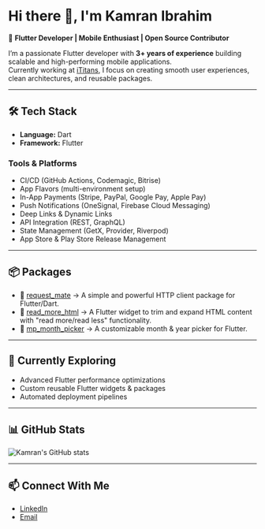 # Hi there 👋, I'm Kamran Ibrahim

🚀 **Flutter Developer | Mobile Enthusiast | Open Source Contributor**

I’m a passionate Flutter developer with **3+ years of experience** building scalable and high-performing mobile applications.  
Currently working at [iTitans](https://ititans.com), I focus on creating smooth user experiences, clean architectures, and reusable packages.

---

## 🛠️ Tech Stack
- **Language:** Dart  
- **Framework:** Flutter  

### Tools & Platforms
- CI/CD (GitHub Actions, Codemagic, Bitrise)  
- App Flavors (multi-environment setup)  
- In-App Payments (Stripe, PayPal, Google Pay, Apple Pay)  
- Push Notifications (OneSignal, Firebase Cloud Messaging)  
- Deep Links & Dynamic Links  
- API Integration (REST, GraphQL)  
- State Management (GetX, Provider, Riverpod)  
- App Store & Play Store Release Management  

---

## 📦 Packages
- 🔹 [request_mate](https://pub.dev/packages/request_mate) → A simple and powerful HTTP client package for Flutter/Dart.
- 🔹 [read_more_html](https://pub.dev/packages/read_more_html) → A Flutter widget to trim and expand HTML content with "read more/read less" functionality.  
- 🔹 [mp_month_picker](https://pub.dev/packages/mp_month_picker) → A customizable month & year picker for Flutter.  

---

## 🌱 Currently Exploring
- Advanced Flutter performance optimizations  
- Custom reusable Flutter widgets & packages  
- Automated deployment pipelines  

---

## 📊 GitHub Stats
![Kamran's GitHub stats](https://github-readme-stats.vercel.app/api?username=kamran-ibrahim&show_icons=true&theme=radical)

---

## 📫 Connect With Me
- [LinkedIn](https://www.linkedin.com/in/kamran-ibrahim-052714246/)  
- [Email](mailto:youremail@example.com)  

